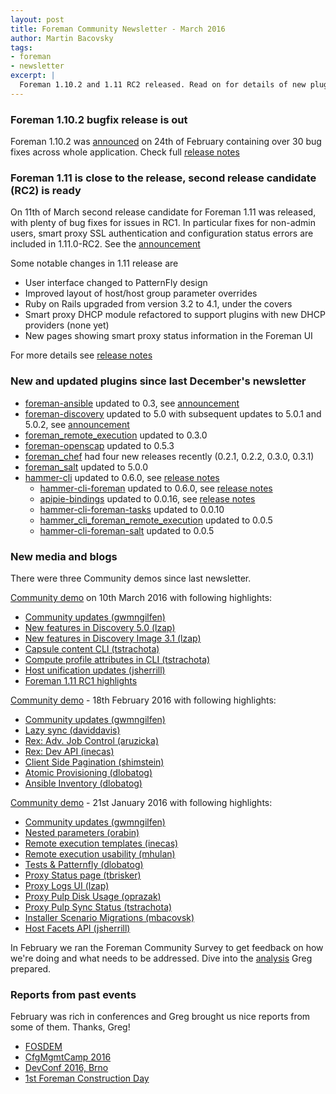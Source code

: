 ```yaml
---
layout: post
title: Foreman Community Newsletter - March 2016
author: Martin Bacovsky
tags:
- foreman
- newsletter
excerpt: |
  Foreman 1.10.2 and 1.11 RC2 released. Read on for details of new plugin releases and new recordings to watch!
---
```


### Foreman 1.10.2 bugfix release is out
Foreman 1.10.2 was [announced](https://groups.google.com/forum/#!topic/foreman-users/ibuDpgjqL8A) on 24th of February containing over 30 bug fixes across whole application. Check full [release notes](http://theforeman.org/manuals/1.10/index.html#Releasenotesfor1.10.2)

### Foreman 1.11 is close to the release, second release candidate (RC2) is ready
On 11th of March second release candidate for Foreman 1.11 was released, with
plenty of bug fixes for issues in RC1.  In particular fixes for
non-admin users, smart proxy SSL authentication and configuration status
errors are included in 1.11.0-RC2. See the [announcement](https://groups.google.com/forum/#!topic/foreman-users/8R9LbzGikug)

Some notable changes in 1.11 release are
  - User interface changed to PatternFly design
  - Improved layout of host/host group parameter overrides
  - Ruby on Rails upgraded from version 3.2 to 4.1, under the covers
  - Smart proxy DHCP module refactored to support plugins with new DHCP providers (none yet)
  - New pages showing smart proxy status information in the Foreman UI

For more details see [release notes](http://theforeman.org/manuals/1.11/index.html#Releasenotesfor1.11)

### New and updated plugins since last December's newsletter
 - [foreman-ansible](https://github.com/theforeman/foreman_ansible) updated to 0.3, see [announcement](https://groups.google.com/forum/#!topic/foreman-users/P4pTrrpO7CI/discussion)
 - [foreman-discovery](https://github.com/theforeman/foreman_discovery) updated to 5.0 with subsequent updates to 5.0.1 and 5.0.2, see [announcement](https://groups.google.com/forum/#!topic/foreman-users/h1ZCKsA9Q0o)
 - [foreman_remote_execution](https://github.com/theforeman/foreman_remote_execution) updated to 0.3.0
 - [foreman-openscap](https://github.com/theforeman/foreman_openscap) updated to 0.5.3
 - [foreman_chef](https://github.com/theforeman/foreman_chef) had four new releases recently (0.2.1, 0.2.2, 0.3.0, 0.3.1)
 - [foreman_salt](https://github.com/theforeman/foreman_salt) updated to 5.0.0
 - [hammer-cli](https://github.com/theforeman/hammer-cli) updated to 0.6.0, see [release notes](https://github.com/theforeman/hammer-cli/blob/master/doc/release_notes.md#060-2016-02-25)
    - [hammer-cli-foreman](https://github.com/theforeman/hammer-cli-foreman) updated to 0.6.0, see [release notes](https://github.com/theforeman/hammer-cli-foreman/blob/master/doc/release_notes.md)
    - [apipie-bindings](https://github.com/Apipie/apipie-bindings) updated to 0.0.16, see [release notes](https://github.com/Apipie/apipie-bindings/releases/tag/0.0.16)
    - [hammer-cli-foreman-tasks](https://github.com/theforeman/hammer-cli-foreman-tasks) updated to 0.0.10
    - [hammer_cli_foreman_remote_execution](https://github.com/theforeman/hammer_cli_foreman_remote_execution) updated to 0.0.5
    - [hammer-cli-foreman-salt](https://github.com/theforeman/hammer_cli_foreman_salt) updated to 0.0.5

### New media and blogs

There were three Community demos since last newsletter.

[Community demo](https://www.youtube.com/watch?v=KuBW_-mUlpo) on 10th March 2016 with following highlights:
  - [Community updates (gwmngilfen)](https://youtu.be/KuBW_-mUlpo)
  - [New features in Discovery 5.0 (lzap)](https://youtu.be/KuBW_-mUlpo?t=11m2s)
  - [New features in Discovery Image 3.1 (lzap)](https://youtu.be/KuBW_-mUlpo?t=22m35s)
  - [Capsule content CLI (tstrachota)](https://youtu.be/KuBW_-mUlpo?t=27m1s)
  - [Compute profile attributes in CLI (tstrachota)](https://youtu.be/KuBW_-mUlpo?t=30m50s)
  - [Host unification updates (jsherrill)](https://youtu.be/KuBW_-mUlpo?t=36m30s)
  - [Foreman 1.11 RC1 highlights](https://youtu.be/KuBW_-mUlpo?t=42m25s)

[Community demo](https://www.youtube.com/watch?v=WfvKAFIPyJg) - 18th February 2016 with following highlights:
  - [Community updates (gwmngilfen)](https://youtu.be/WfvKAFIPyJg?t=0)
  - [Lazy sync (daviddavis)](https://youtu.be/WfvKAFIPyJg?t=250)
  - [Rex: Adv. Job Control (aruzicka)](https://youtu.be/WfvKAFIPyJg?t=675)
  - [Rex: Dev API (inecas)](https://youtu.be/WfvKAFIPyJg?t=955)
  - [Client Side Pagination (shimstein)](https://youtu.be/WfvKAFIPyJg?t=1680)
  - [Atomic Provisioning (dlobatog)](https://youtu.be/WfvKAFIPyJg?t=1860)
  - [Ansible Inventory (dlobatog)](https://youtu.be/WfvKAFIPyJg?t=2160)

[Community demo](https://www.youtube.com/watch?v=AsY3U6qRInk) - 21st January 2016 with following highlights:
  - [Community updates (gwmngilfen)](https://youtu.be/AsY3U6qRInk?t=15)
  - [Nested parameters (orabin)](https://youtu.be/AsY3U6qRInk?t=175)
  - [Remote execution templates (inecas)](https://youtu.be/AsY3U6qRInk?t=298)
  - [Remote execution usability (mhulan)](https://youtu.be/AsY3U6qRInk?t=630)
  - [Tests & Patternfly (dlobatog)](https://youtu.be/AsY3U6qRInk?t=1008)
  - [Proxy Status page (tbrisker)](https://youtu.be/AsY3U6qRInk?t=1360)
  - [Proxy Logs UI (lzap)](https://youtu.be/AsY3U6qRInk?t=1778)
  - [Proxy Pulp Disk Usage (oprazak)](https://youtu.be/AsY3U6qRInk?t=2222)
  - [Proxy Pulp Sync Status (tstrachota)](https://youtu.be/AsY3U6qRInk?t=2352)
  - [Installer Scenario Migrations (mbacovsk)](https://youtu.be/AsY3U6qRInk?t=2660)
  - [Host Facets API (jsherrill)](https://youtu.be/AsY3U6qRInk?t=2950)

In February we ran the Foreman Community Survey to get feedback on how we're doing and what needs to be addressed. Dive into the [analysis](http://theforeman.org/2016/03/2016-forman-survey-analysis.html) Greg prepared.

### Reports from past events

February was rich in conferences and Greg brought us nice reports from some of them. Thanks, Greg!

  - [FOSDEM](https://groups.google.com/forum/#!topic/foreman-users/AbbzdHBixzk)
  - [CfgMgmtCamp 2016](https://groups.google.com/forum/#!topic/foreman-users/P4pTrrpO7CI)
  - [DevConf 2016, Brno](https://groups.google.com/forum/#!topic/foreman-users/VC4Qd3oD9Zk)
  - [1st Foreman Construction Day](https://groups.google.com/forum/#!topic/foreman-users/imwzvCGz0vM)  
